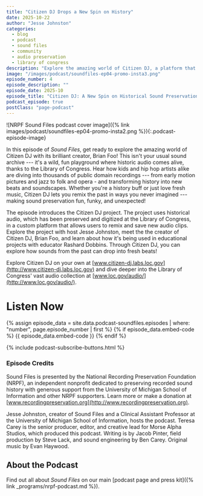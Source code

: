 ```yaml
---
title: "Citizen DJ Drops a New Spin on History"
date: 2025-10-22
author: "Jesse Johnston"
categories:
  - blog
  - podcast
  - sound files
  - community
  - audio preservation
  - library of congress
description: "Explore the amazing world of Citizen DJ, a platform that lets you remix historical sounds in ways you never imagined. Join us, whether you're a history buff or just love fresh music, in this new episode of <em>Sound Files</em>!"
image: "/images/podcast/soundfiles-ep04-promo-insta3.png"
episode_number: 4
episode_description: ""
episode_date: 2025-10
episode_title: "Citizen DJ: A New Spin on Historical Sound Preservation"
podcast_episode: true
postClass: "page-podcast"
---
```


![NRPF Sound Files podcast cover image]({% link images/podcast/soundfiles-ep04-promo-insta2.png %}){:.podcast-episode-image}

In this episode of _Sound Files_, get ready to explore the amazing world of Citizen DJ with its brilliant creator, Brian Foo! This isn't your usual sound archive --- it's a wild, fun playground where historic audio comes alive, thanks to the Library of Congress. Hear how kids and hip hop artists alike are diving into thousands of public domain recordings --- from early motion pictures and jazz to folk and opera - and transforming history into new beats and soundscapes. Whether you're a history buff or just love fresh music, Citizen DJ lets you remix the past in ways you never imagined --- making sound preservation fun, funky, and unexpected!

The episode introduces the Citizen DJ project. The project uses historical audio, which has been preserved and digitized at the Library of Congress, in a custom platform that allows users to remix and save new audio clips. Explore the project with host Jesse Johnston, meet the the creator of Citizen DJ, Brian Foo, and learn about how it's being used in educational projects with educator Rashard Dobbins. Through Citizen DJ, you can explore how sounds from the past can drop into fresh beats!

Explore Citizen DJ on your own at [www.citizen-dj.labs.loc.gov](http://www.citizen-dj.labs.loc.gov) and dive deeper into the Library of Congress' vast audio collection at [www.loc.gov/audio/](http://www.loc.gov/audio/).

# Listen Now

{% assign episode_data = site.data.podcast-soundfiles.episodes | where: "number", page.episode_number | first %}
{% if episode_data.embed-code %}
{{ episode_data.embed-code }}
{% endif %}

{% include podcast-subscribe-buttons.html %}

### Episode Credits

Sound Files is presented by the National Recording Preservation Foundation (NRPF), an independent nonprofit dedicated to preserving recorded sound history with generous support from the University of Michigan School of Information and other NRPF supporters. Learn more or make a donation at [www.recordingpreservation.org](http://www.recordingpreservation.org).

Jesse Johnston, creator of Sound Files and a Clinical Assistant Professor at the University of Michigan School of Information, hosts the podcast. Teresa Carey is the senior producer, editor, and creative lead for Morse Alpha Studios, which produced this podcast. Writing is by Jacob Pinter, field production by Steve Lack, and sound engineering by Ben Carey. Original music by Evan Haywood.

## About the Podcast

Find out all about _Sound Files_ on our main [podcast page and press kit]({% link _programs/nrpf-podcast.md %}).
